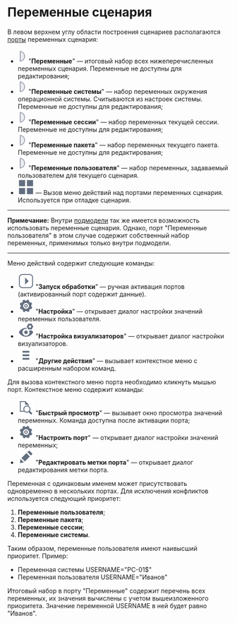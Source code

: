 # Переменные сценария

В левом верхнем углу области построения сценариев располагаются [порты](../ports/README.md) переменных сценария:

* ![Переменные](../../media/app/icons/ports/output-variable-inactive.svg) "**Переменные**" — итоговый набор всех нижеперечисленных переменных сценария. Переменные не доступны для редактирования;
* ![Переменные системы](../../media/app/icons/ports/output-variable-inactive.svg) "**Переменные системы**" — набор переменных окружения операционной системы. Считываются из настроек системы. Переменные не доступны для редактирования;
* ![Переменные сессии](../../media/app/icons/ports/output-variable-inactive.svg) "**Переменные сессии**" — набор переменных текущей сессии. Переменные не доступны для редактирования;
* ![Переменные пакета](../../media/app/icons/ports/output-variable-inactive.svg) "**Переменные пакета**" —  набор переменных текущего пакета. Переменные не доступны для редактирования;
* ![Переменные пользователя](../../media/app/icons/ports/output-variable-inactive.svg) "**Переменные пользователя**" — набор переменных, задаваемый пользователем для текущего сценария.
* ![Меню действий](../../media/app/glossary/scenario-variables-01.svg) — Вызов меню действий над портами переменных сценария. Используется при отладке сценария.

--------

**Примечание:** Внутри [подмодели](../../processors/control/submodel.md) так же имеется возможность использовать переменные сценария. Однако, порт "Переменные пользователя" в этом случае содержит собственный набор переменных, применимых только внутри подмодели.

--------

Меню действий содержит следующие команды:

* ![Запуск обработки](../../media/app/icons/toolbar-18/toolbar-18-150.svg) "**Запуск обработки**" — ручная активация портов (активированный порт содержит данные).
* ![Настройка](../../media/app/icons/toolbar-18/toolbar-18-1.svg) "**Настройка**" — открывает диалог настройки значений переменных пользователя.
* ![Настройка визуализаторов](../../media/app/icons/toolbar-18/toolbar-18-152.svg) "**Настройка визуализаторов**" — открывает диалог настройки визуализаторов.
* ![Другие действия](../../media/app/icons/toolbar-18/toolbar-18-172-02.svg) "**Другие действия**" — вызывает контекстное меню с расширенным набором команд.

Для вызова контекстного меню порта необходимо кликнуть мышью порт. Контекстное меню содержит команды:

* ![Быстрый просмотр](../../media/app/icons/toolbar-18/toolbar-18-6.svg) "**Быстрый просмотр**" — вызывает окно просмотра значений переменных. Команда доступна после активации порта;
* ![Настроить порт](../../media/app/icons/toolbar-18/toolbar-18-1.svg) "**Настроить порт**" — открывает диалог настройки значений переменных;
* ![Редактировать метки порта](../../media/app/beginning/scenario/toolbar-18-05.svg) "**Редактировать метки порта**" — открывает диалог редактирования метки порта.

Переменная с одинаковым именем может присутствовать одновременно в нескольких портах. Для исключения конфликтов используется следующий приоритет:

1. **Переменные пользователя**;
2. **Переменные пакета**;
3. **Переменные сессии**;
4. **Переменные системы**.

Таким образом, переменные пользователя имеют наивысший приоритет. Пример:

* Переменная системы USERNAME="PC-01$"
* Переменная пользователя USERNAME="Иванов"

Итоговый набор в порту "Переменные" содержит перечень всех переменных, их значения вычислены с учетом вышеизложенного приоритета. Значение переменной USERNAME в ней будет равно "Иванов".

